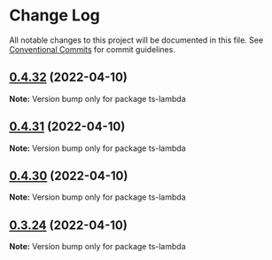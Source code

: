 # Change Log

All notable changes to this project will be documented in this file.
See [Conventional Commits](https://conventionalcommits.org) for commit guidelines.

## [0.4.32](https://github.com/iac-factory/aws-lambda/compare/ts-lambda@0.4.31...ts-lambda@0.4.32) (2022-04-10)

**Note:** Version bump only for package ts-lambda





## [0.4.31](https://github.com/iac-factory/aws-lambda/compare/ts-lambda@0.4.30...ts-lambda@0.4.31) (2022-04-10)

**Note:** Version bump only for package ts-lambda





## [0.4.30](https://github.com/iac-factory/aws-lambda/compare/ts-lambda@0.3.29...ts-lambda@0.4.30) (2022-04-10)

**Note:** Version bump only for package ts-lambda





## [0.3.24](https://github.com/iac-factory/aws-lambda/compare/ts-lambda@0.3.23...ts-lambda@0.3.24) (2022-04-10)

**Note:** Version bump only for package ts-lambda
